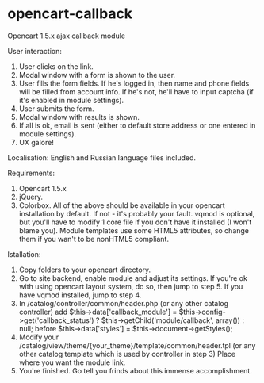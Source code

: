 opencart-callback
=================

Opencart 1.5.x ajax callback module

User interaction:
1. User clicks on the link.
2. Modal window with a form is shown to the user.
3. User fills the form fields.
   If he's logged in, then name and phone fields will be filled from account info.
   If he's not, he'll have to input captcha (if it's enabled in module settings).
4. User submits the form.
5. Modal window with results is shown.
6. If all is ok, email is sent (either to default store address or one entered in module settings).
7. UX galore!

Localisation:
English and Russian language files included.

Requirements:
1. Opencart 1.5.x
2. jQuery.
2. Colorbox.
All of the above should be available in your opencart installation by default. If not - it's probably your fault.
vqmod is optional, but you'll have to modify 1 core file if you don't have it installed (I won't blame you).
Module templates use some HTML5 attributes, so change them if you wan't to be nonHTML5 compliant.

Istallation:
1. Copy folders to your opencart directory.
2. Go to site backend, enable module and adjust its settings. 
If you're ok with using opencart layout system, do so, then jump to step 5.
If you have vqmod installed, jump to step 4.
3. In /catalog/controller/common/header.php (or any other catalog controller) add 
    $this->data['callback_module'] = $this->config->get('callback_status') ? $this->getChild('module/callback', array()) : null;
   before 
    $this->data['styles'] = $this->document->getStyles();
4. Modify your /catalog/view/theme/{your_theme}/template/common/header.tpl (or any other catalog template which is used by controller in step 3)
   Place <?php echo $callback_module; ?> where you want the module link.
5. You're finished. Go tell you frinds about this immense accomplishment.
